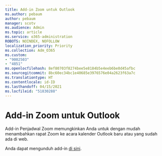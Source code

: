 ```yaml
---
title: Add-in Zoom untuk Outlook
ms.author: pebaum
author: pebaum
manager: scotv
ms.audience: Admin
ms.topic: article
ms.service: o365-administration
ROBOTS: NOINDEX, NOFOLLOW
localization_priority: Priority
ms.collection: Adm_O365
ms.custom:
- "9002503"
- "4851"
ms.openlocfilehash: 8ef80703f8274bee5e8184b5e4eeb6be0d45afbc
ms.sourcegitcommit: 8bc60ec34bc1e40685e3976576e04a2623f63a7c
ms.translationtype: HT
ms.contentlocale: id-ID
ms.lasthandoff: 04/15/2021
ms.locfileid: "51830288"
---
```

# <a name="zoom-add-in-for-outlook"></a>Add-in Zoom untuk Outlook

Add-in Penjadwal Zoom memungkinkan Anda untuk dengan mudah menambahkan rapat Zoom ke acara kalender Outlook baru atau yang sudah ada di web.

Anda dapat mengunduh add-in [di sini](https://go.microsoft.com/fwlink/?linkid=2126413).
 